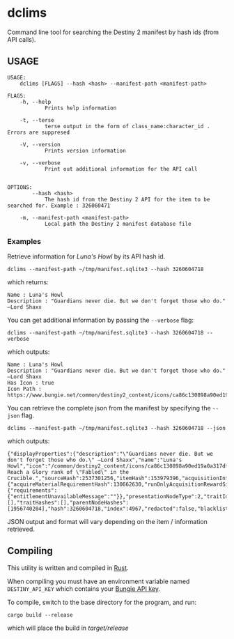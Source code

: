 # dclims

Command line tool for searching the Destiny 2 manifest by hash ids (from API calls).


## USAGE
```
USAGE:
    dclims [FLAGS] --hash <hash> --manifest-path <manifest-path>

FLAGS:
    -h, --help       
            Prints help information

    -t, --terse      
            terse output in the form of class_name:character_id . Errors are suppresed

    -V, --version    
            Prints version information

    -v, --verbose    
            Print out additional information for the API call


OPTIONS:
        --hash <hash>                      
            The hash id from the Destiny 2 API for the item to be searched for. Example : 326060471

    -m, --manifest-path <manifest-path>    
            Local path the Destiny 2 manifest database file

```

### Examples

Retrieve information for *Luna's Howl* by its API hash id.
```
dclims --manifest-path ~/tmp/manifest.sqlite3 --hash 3260604718
```

which returns:

```
Name : Luna's Howl
Description : "Guardians never die. But we don't forget those who do." —Lord Shaxx
```

You can get additional information by passing the `--verbose` flag:

```
dclims --manifest-path ~/tmp/manifest.sqlite3 --hash 3260604718 --verbose
```

which outputs:

```
Name : Luna's Howl
Description : "Guardians never die. But we don't forget those who do." —Lord Shaxx
Has Icon : true
Icon Path : https://www.bungie.net/common/destiny2_content/icons/ca86c130898a90ed19a0a317df8ab389.jpg
```

You can retrieve the complete json from the manifest by specifying the `--json` flag.

```
dclims --manifest-path ~/tmp/manifest.sqlite3 --hash 3260604718 --json
```

which outputs:

```
{"displayProperties":{"description":"\"Guardians never die. But we don't forget those who do.\" —Lord Shaxx","name":"Luna's Howl","icon":"/common/destiny2_content/icons/ca86c130898a90ed19a0a317df8ab389.jpg","hasIcon":true},"scope":0,"sourceString":"Source: Reach a Glory rank of \"Fabled\" in the Crucible.","sourceHash":2537301256,"itemHash":153979396,"acquisitionInfo":{"acquireMaterialRequirementHash":130662630,"runOnlyAcquisitionRewardSite":false},"stateInfo":{"requirements":{"entitlementUnavailableMessage":""}},"presentationNodeType":2,"traitIds":[],"traitHashes":[],"parentNodeHashes":[1956740204],"hash":3260604718,"index":4967,"redacted":false,"blacklisted":false}
```

JSON output and format will vary depending on the item / information retrieved. 

## Compiling

This utility is written and compiled in [Rust](https://www.rust-lang.org/).

When compiling you must have an environment variable named `DESTINY_API_KEY` which contains your [Bungie API key](https://www.bungie.net/en/Application).

To compile, switch to the base directory for the program, and run:

```
cargo build --release
```

which will place the build in *target/release*